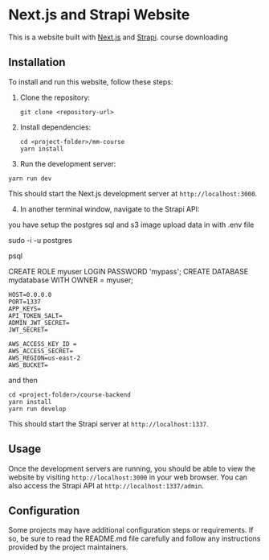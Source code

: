 # Next.js and Strapi Website

This is a website built with [Next.js](https://nextjs.org/) and [Strapi](https://strapi.io/). course downloading

## Installation

To install and run this website, follow these steps:

1. Clone the repository:

   ```
   git clone <repository-url>
   ```

2. Install dependencies:

   ```
   cd <project-folder>/mm-course
   yarn install
   ```

3. Run the development server:

```
yarn run dev
```

This should start the Next.js development server at `http://localhost:3000`.

4. In another terminal window, navigate to the Strapi API:

you have setup the postgres sql and s3 image upload data in with .env file

sudo -i -u postgres

psql

CREATE ROLE myuser LOGIN PASSWORD 'mypass';
CREATE DATABASE mydatabase WITH OWNER = myuser;

```
HOST=0.0.0.0
PORT=1337
APP_KEYS=
API_TOKEN_SALT=
ADMIN_JWT_SECRET=
JWT_SECRET=

AWS_ACCESS_KEY_ID =
AWS_ACCESS_SECRET=
AWS_REGION=us-east-2
AWS_BUCKET=
```

and then

```
cd <project-folder>/course-backend
yarn install
yarn run develop
```

This should start the Strapi server at `http://localhost:1337`.

## Usage

Once the development servers are running, you should be able to view the website by visiting `http://localhost:3000` in your web browser. You can also access the Strapi API at `http://localhost:1337/admin`.

## Configuration

Some projects may have additional configuration steps or requirements. If so, be sure to read the README.md file carefully and follow any instructions provided by the project maintainers.
